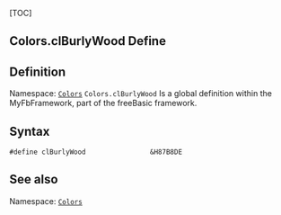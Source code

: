 [TOC]
## Colors.clBurlyWood Define

## Definition
Namespace: [`Colors`](Colors.md)
`Colors.clBurlyWood` Is a global definition within the MyFbFramework, part of the freeBasic framework.
## Syntax

```freeBasic
#define clBurlyWood                &H87B8DE
```

## See also
Namespace: [`Colors`](Colors.md)
